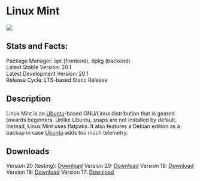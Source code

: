 # Linux Mint

![](icons/main.png)

## Stats and Facts:
Package Manager: apt (frontend), dpkg (backend)<br>
Latest Stable Version: 20.1<br>
Latest Development Version: 20.1<br>
Release Cycle: LTS-based Static Release

## Description
Linux Mint is an [Ubuntu](ubuntu.md)-based GNU/Linux distribution that is geared towards beginners. Unlike Ubuntu, snaps are not installed by default. Instead, Linux Mint uses flatpaks. It also features a Debian edition as a backup in case [Ubuntu](ubuntu.md) adds too much telemetry.

## Downloads

Version 20 (testing): [Download](http://mirrors.seas.harvard.edu/linuxmint/testing/linuxmint-20.1-cinnamon-64bit-beta.iso)
Version 20: [Download](http://mirrors.seas.harvard.edu/linuxmint/stable/20/linuxmint-20-cinnamon-64bit.iso)
Version 19: [Download](http://mirrors.seas.harvard.edu/linuxmint/stable/19.3/linuxmint-19.3-cinnamon-64bit.iso)
Version 18: [Download](http://mirrors.seas.harvard.edu/linuxmint/stable/18.3/linuxmint-18.3-cinnamon-64bit.iso)
Version 17: [Download](http://mirrors.seas.harvard.edu/linuxmint/stable/17.3/linuxmint-17.3-cinnamon-nocodecs-64bit.iso)
